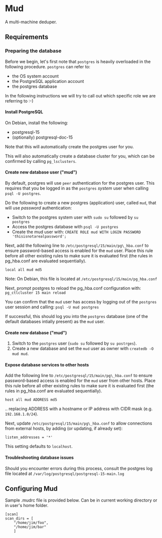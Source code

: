 # Mud

A multi-machine deduper.

## Requirements

### Preparing the database

Before we begin, let's first note that `postgres` is heavily overloaded in the following procedure. `postgres` can refer to:
- the OS system account
- the PostgreSQL application account
- the postgres database

In the following instructions we will try to call out which specific role we are referring to :-)

#### Install PostgreSQL

On Debian, install the following:

<!-- https://www.postgresql.org/docs/15/index.html -->
- postgresql-15
- (optionally) postgresql-doc-15

Note that this will automatically create the postgres user for you.

This will also automatically create a database cluster for you, which can be confirmed by calling `pg_lsclusters`.

#### Create new database user ("mud")

By default, postgres will use `peer` authentication for the postgres user. This requires that you be logged in as the `postgres` _system_ user when calling `psql -U postgres`.

Do the following to create a new postgres (application) user, called `mud`, that will use _password_ authentication:

- Switch to the postgres system user with `sudo su` followed by `su postgres`
- Access the postgres database with `psql -U postgres`
- Create the mud user with:
  `CREATE ROLE mud WITH LOGIN PASSWORD 'thisisnotarealpassword';`

Next, add the following line to `/etc/postgresql/15/main/pg\_hba.conf` to ensure password-based access is enabled for the `mud` user.
Place this rule before all other existing rules to make sure it is evaluated first (the rules in pg\_hba.conf are evaluated sequentially).

  `local all mud md5`

Note: On Debian, this file is located at `/etc/postgresql/15/main/pg_hba.conf`

Next, prompt postgres to reload the pg_hba.conf configuration with:
  `pg_ctlcluster 15 main reload`

You can confirm that the `mud` user has access by logging out of the `postgres` user session and calling:
  `psql -U mud postgres`

If successful, this should log you into the `postgres` database (one of the default databases intially present) as the `mud` user.

#### Create new database ("mud")

1. Switch to the `postgres` user (`sudo su` followed by `su postrges`).
2. Create a new database and set the `mud` user as owner with `createdb -O mud mud`.

#### Expose database services to other hosts

Add the following line to `/etc/postgresql/15/main/pg\_hba.conf` to ensure password-based access is enabled for the `mud` user from other hosts.
Place this rule before all other existing rules to make sure it is evaluated first (the rules in pg\_hba.conf are evaluated sequentially).

`host all mud ADDRESS md5`

.. replacing ADDRESS with a hostname or IP address with CIDR mask (e.g. `192.168.1.0/24`).

Next, update `/etc/postgresql/15/main/pg\_hba.conf` to allow connections from external hosts, by adding (or updating, if already set):

`listen_addresses = '*'`

This setting defaults to `localhost`.

#### Troubleshooting database issues

Should you encounter errors during this process, consult the postgres log file located at `/var/log/postgresql/postgresql-15-main.log`

## Configuring Mud

Sample .mudrc file is provided below.
Can be in current working directory or in user's home folder.

```
[scan]
scan_dirs = [
    "/home/jim/foo",
    "/home/jim/bar"
    ]
```
